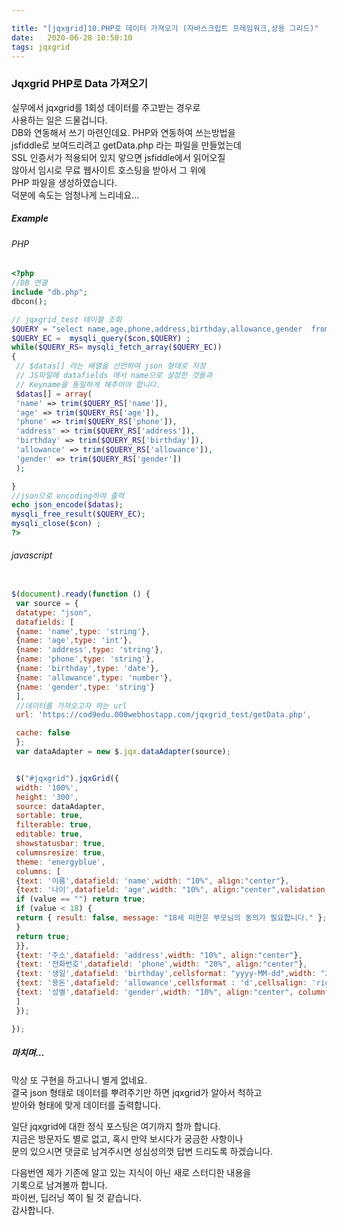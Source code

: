 ```yaml
---

title: "[jqxgrid]10.PHP로 데이터 가져오기 (자바스크립트 프레임워크,상용 그리드)"
date:   2020-06-28 10:50:10
tags: jqxgrid
---
```


### [](#Jqxgrid-PHP로-Data-가져오기 "Jqxgrid PHP로 Data 가져오기")Jqxgrid PHP로 Data 가져오기

실무에서 jqxgrid를 1회성 데이터를 주고받는 경우로  
사용하는 일은 드물겁니다.  
DB와 연동해서 쓰기 마련인데요. PHP와 연동하여 쓰는방법을  
jsfiddle로 보여드리려고 getData.php 라는 파일을 만들었는데  
SSL 인증서가 적용되어 있지 앟으면 jsfiddle에서 읽어오질  
않아서 임시로 무료 웹사이트 호스팅을 받아서 그 위에  
PHP 파일을 생성하였습니다.  
덕분에 속도는 엄청나게 느리네요…

##### [](#Example "Example")Example

###### [](#PHP "PHP")PHP

```php
<?php  
//DB 연결  
include "db.php";  
dbcon();  

// jqxgrid_test 테이블 조회  
$QUERY = "select name,age,phone,address,birthday,allowance,gender  from jqxgrid_test";  
$QUERY_EC =  mysqli_query($con,$QUERY) ;  
while($QUERY_RS= mysqli_fetch_array($QUERY_EC))  
{  
 // $datas[] 라는 배열을 선언하여 json 형태로 저장  
 // JS파일에 datafields 에서 name으로 설정한 것들과  
 // Keyname을 동일하게 해주어야 합니다.  
 $datas[] = array(  
 'name' => trim($QUERY_RS['name']),  
 'age' => trim($QUERY_RS['age']),  
 'phone' => trim($QUERY_RS['phone']),  
 'address' => trim($QUERY_RS['address']),  
 'birthday' => trim($QUERY_RS['birthday']),  
 'allowance' => trim($QUERY_RS['allowance']),  
 'gender' => trim($QUERY_RS['gender'])  
 );  

}  
//json으로 encoding하여 출력  
echo json_encode($datas);  
mysqli_free_result($QUERY_EC);  
mysqli_close($con) ;  
?>  
```

###### [](#javascript "javascript")javascript

```javascript

$(document).ready(function () {  
 var source = {  
 datatype: "json",  
 datafields: [  
 {name: 'name',type: 'string'},  
 {name: 'age',type: 'int'},  
 {name: 'address',type: 'string'},  
 {name: 'phone',type: 'string'},  
 {name: 'birthday',type: 'date'},  
 {name: 'allowance',type: 'number'},  
 {name: 'gender',type: 'string'}  
 ],  
 //데이터를 가져오고자 하는 url  
 url: 'https://cod9edu.000webhostapp.com/jqxgrid_test/getData.php',  

 cache: false  
 };  
 var dataAdapter = new $.jqx.dataAdapter(source);  


 $("#jqxgrid").jqxGrid({  
 width: '100%',  
 height: '300',  
 source: dataAdapter,  
 sortable: true,  
 filterable: true,  
 editable: true,  
 showstatusbar: true,  
 columnsresize: true,  
 theme: 'energyblue',  
 columns: [  
 {text: '이름',datafield: 'name',width: "10%", align:"center"},  
 {text: '나이',datafield: 'age',width: "10%", align:"center",validation: function (cell, value) {  
 if (value == "") return true;  
 if (value < 18) {  
 return { result: false, message: "18세 미만은 부모님의 동의가 필요합니다." };  
 }  
 return true;  
 }},  
 {text: '주소',datafield: 'address',width: "10%", align:"center"},  
 {text: '전화번호',datafield: 'phone',width: "20%", align:"center"},  
 {text: '생일',datafield: 'birthday',cellsformat: "yyyy-MM-dd",width: "20%", align:"center",columntype: 'datetimeinput'},  
 {text: '용돈',datafield: 'allowance',cellsformat : 'd',cellsalign: 'right',width: "20%", align:"center"},  
 {text: '성별',datafield: 'gender',width: "10%", align:"center", columntype: 'dropdownlist'}  
 ]  
 });  

});  
```

##### [](#마치며… "마치며…")마치며…

막상 또 구현을 하고나니 별게 없네요.  
결국 json 형태로 데이터를 뿌려주기만 하면 jqxgrid가 알아서 척하고  
받아와 형태에 맞게 데이터를 출력합니다.

일단 jqxgrid에 대한 정식 포스팅은 여기까지 할까 합니다.  
지금은 방문자도 별로 없고, 혹시 만약 보시다가 궁금한 사항이나  
문의 있으시면 댓글로 남겨주시면 성심성의껏 답변 드리도록 하겠습니다.

다음번엔 제가 기존에 알고 있는 지식이 아닌 새로 스터디한 내용을  
기록으로 남겨볼까 합니다.  
파이썬, 딥러닝 쪽이 될 것 같습니다.  
감사합니다.
